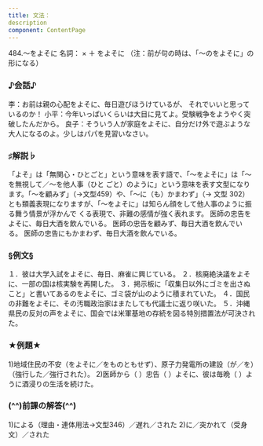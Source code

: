 ```yaml
---
title: 文法：
description
component: ContentPage
---
```



484.～をよそに
名詞： × ＋ をよそに
（注：前が句の時は、「～のをよそに」の形になる）
### ♪会話♪
李：お前は親の心配をよそに、毎日遊びほうけているが、 それでいいと思っているのか！
小平：今年いっぱいくらいは大目に見てよ。受験戦争をようやく突破したんだから。 良子：そういう人が家庭をよそに、自分だけ外で遊ぶような大人になるのよ。少しはパパを見習いなさい。
### ♯解説♭
「よそ」は「無関心・ひとごと」という意味を表す語で、「～をよそに」は「～を無視して／～を他人事（ひと ごと）のように」という意味を表す文型になります。「～を顧みず」（→文型459）や、「～に（も）かまわず」（→
文型 302）とも類義表現になりますが、「～をよそに」は知らん顔をして他人事のように振る舞う情景が浮かんで くる表現で、非難の感情が強く表れます。
医師の忠告をよそに、毎日大酒を飲んでいる。
医師の忠告を顧みず、毎日大酒を飲んでいる。
医師の忠告にもかまわず、毎日大酒を飲んでいる。
### §例文§
１．彼は大学入試をよそに、毎日、麻雀に興じている。
２．核廃絶決議をよそに、一部の国は核実験を再開した。
３．掲示板に「収集日以外にゴミを出さぬこと」と書いてあるのをよそに、ゴミ袋が山のように積まれていた。
４．国民の非難をよそに、その汚職政治家はまたしても代議士に返り咲いた。
５．沖縄県民の反対の声をよそに、国会では米軍基地の存続を図る特別措置法が可決された。
### ★例題★
1)地域住民の不安（をよそに／をものともせず）、原子力発電所の建設（が／を）（強行した／強行された）。
2)医師から（ ）忠告（ ）よそに、彼は毎晩（ ）ように酒浸りの生活を続けた。
### (^^)前課の解答(^^)
1)による（理由・連体用法→文型346）／遅れ／された
2)に／突かれて（受身文）／された
